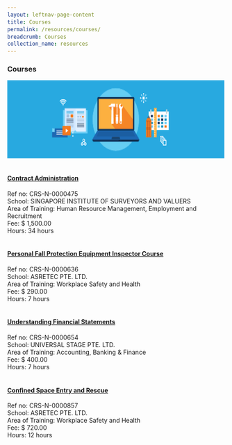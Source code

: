 ```yaml
---
layout: leftnav-page-content
title: Courses
permalink: /resources/courses/
breadcrumb: Courses
collection_name: resources
---
```

<h3>Courses</h3>

<img src="/images/course.png" align="center" style="width:500px;height:180px;"><br/>




<p>
<h4><br /><a href="https://https://www.skillsconnect.gov.sg/sop/portal/" target="_blank">Contract Administration</a></h4>
Ref no: CRS-N-0000475<br/>
School: SINGAPORE INSTITUTE OF SURVEYORS AND VALUERS<br/>
Area of Training: Human Resource Management, Employment and Recruitment<br/>
Fee: $ 1,500.00<br/>
Hours: 34 hours<br/></p>

<h4><br /><a href="https://https://www.skillsconnect.gov.sg/sop/portal/" target="_blank">Personal Fall Protection Equipment Inspector Course</a></h4>
Ref no: CRS-N-0000636<br/>
School: ASRETEC PTE. LTD.<br/>
Area of Training: Workplace Safety and Health<br/>
Fee: $ 290.00<br/>
Hours: 7 hours<br/>

<h4><br /><a href="https://https://www.skillsconnect.gov.sg/sop/portal/" target="_blank">Understanding Financial Statements</a></h4>
Ref no: CRS-N-0000654<br/>
School: UNIVERSAL STAGE PTE. LTD.<br/>
Area of Training: Accounting, Banking & Finance<br/>
Fee: $ 400.00<br/>
Hours: 7 hours<br/>

<h4><br /><a href="https://https://www.skillsconnect.gov.sg/sop/portal/" target="_blank">Confined Space Entry and Rescue</a></h4>
Ref no: CRS-N-0000857<br/>
School: ASRETEC PTE. LTD.<br/>
Area of Training: Workplace Safety and Health<br/>
Fee: $ 720.00<br/>
Hours: 12 hours<br/>




